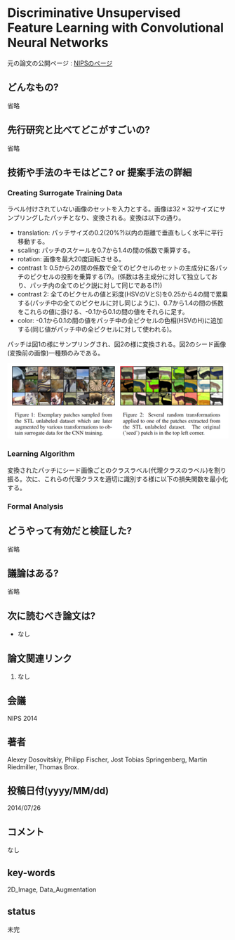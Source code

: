 # Discriminative Unsupervised Feature Learning with Convolutional Neural Networks

元の論文の公開ページ : [NIPSのページ](https://papers.nips.cc/paper/5548-discriminative-unsupervised-feature-learning-with-convolutional-neural-networks.pdf)

## どんなもの?
省略

## 先行研究と比べてどこがすごいの?
省略

## 技術や手法のキモはどこ? or 提案手法の詳細
### Creating Surrogate Training Data
ラベル付けされていない画像のセットを入力とする。画像は$32\times 32$サイズにサンプリングしたパッチとなり、変換される。変換は以下の通り。

- translation: パッチサイズの0.2(20%?)以内の距離で垂直もしく水平に平行移動する。
- scaling: パッチのスケールを0.7から1.4の間の係数で乗算する。
- rotation: 画像を最大20度回転させる。
- contrast 1: 0.5から2の間の係数で全てのピクセルのセットの主成分に各パッチのピクセルの投影を乗算する(?)。(係数は各主成分に対して独立しており、パッチ内の全てのピク説に対して同じである(?))
- contrast 2: 全てのピクセルの値と彩度(HSVのVとS)を0.25から4の間で累乗する(パッチ中の全てのピクセルに対し同じように)、0.7から1.4の間の係数をこれらの値に掛ける、-0.1から0.1の間の値をそれらに足す。
- color: -0.1から0.1の間の値をパッチ中の全ピクセルの色相(HSVのH)に追加する(同じ値がパッチ中の全ピクセルに対して使われる)。

パッチは図1の様にサンプリングされ、図2の様に変換される。図2のシード画像(変換前の画像)一種類のみである。

![fig1_2](img/DUFLwCNN/fig1_2.png)

### Learning Algorithm
変換されたパッチにシード画像ごとのクラスラベル(代理クラスのラベル)を割り振る。次に、これらの代理クラスを適切に識別する様に以下の損失関数を最小化する。

### Formal Analysis

## どうやって有効だと検証した?
省略

## 議論はある?
省略

## 次に読むべき論文は?
- なし

## 論文関連リンク
1. なし

## 会議
NIPS 2014

## 著者
Alexey Dosovitskiy, Philipp Fischer, Jost Tobias Springenberg, Martin Riedmiller, Thomas Brox.

## 投稿日付(yyyy/MM/dd)
2014/07/26

## コメント
なし

## key-words
2D_Image, Data_Augmentation

## status
未完